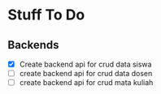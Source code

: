 # Stuff To Do

## Backends
- [x] Create backend api for crud data siswa
- [ ] create backend api for crud data dosen
- [ ] create backend api for crud mata kuliah
